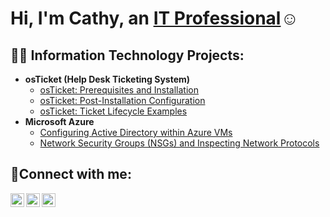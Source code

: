<h1>Hi, I'm Cathy, an <a href="https://linkedin.com/in/CathyMorgan">IT Professional</a>☺</h1>

<h2>👨‍💻 Information Technology Projects:</h2>

- <b>osTicket (Help Desk Ticketing System)</b>
  - [osTicket: Prerequisites and Installation](https://github.com/CathyMorgan/osticket-prereqs)
  - [osTicket: Post-Installation Configuration](https://github.com/CathyMorgan/post-install-config)
  - [osTicket: Ticket Lifecycle Examples](https://github.com/CathyMorgan/ticket-lifecycle)
- <b>Microsoft Azure</b>
  - [Configuring Active Directory within Azure VMs](https://github.com/CathyMorgan/configure-ad)
  - [Network Security Groups (NSGs) and Inspecting Network Protocols](https://github.com/CathyMorgan/azure-network-protocols)

<h2>🤳Connect with me:</h2>

[<img align="left" alt="Josh | Twitter" width="22px" src="https://cdn.jsdelivr.net/npm/simple-icons@v3/icons/twitter.svg" />][twitter]
[<img align="left" alt="Josh | LinkedIn" width="22px" src="https://cdn.jsdelivr.net/npm/simple-icons@v3/icons/linkedin.svg" />][linkedin]
[<img align="left" alt="Josh | Instagram" width="22px" src="https://cdn.jsdelivr.net/npm/simple-icons@v3/icons/instagram.svg" />][instagram]

[twitter]: https://twitter.com/CathyMorgan
[instagram]: https://www.instagram.com/CathyMorgan
[linkedin]: https://linkedin.com/in/CathyMorgan
